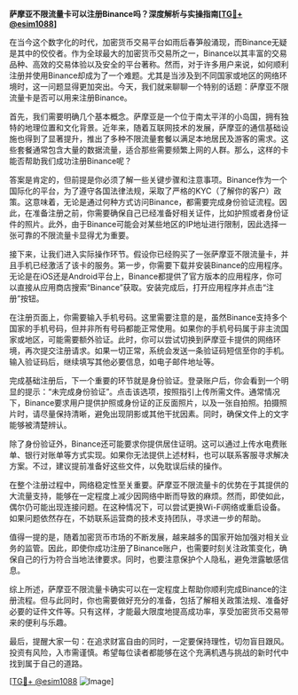 **萨摩亚不限流量卡可以注册Binance吗？深度解析与实操指南[[TG💪+ @esim1088](https://t.me/s/esim1088)]**

在当今这个数字化的时代，加密货币交易平台如雨后春笋般涌现，而Binance无疑是其中的佼佼者。作为全球最大的加密货币交易所之一，Binance以其丰富的交易品种、高效的交易体验以及安全的平台著称。然而，对于许多用户来说，如何顺利注册并使用Binance却成为了一个难题。尤其是当涉及到不同国家或地区的网络环境时，这一问题显得更加突出。今天，我们就来聊聊一个特别的话题：萨摩亚不限流量卡是否可以用来注册Binance。

首先，我们需要明确几个基本概念。萨摩亚是一个位于南太平洋的小岛国，拥有独特的地理位置和文化背景。近年来，随着互联网技术的发展，萨摩亚的通信基础设施也得到了显著提升，推出了多种不限流量套餐以满足本地居民及游客的需求。这些套餐通常包含大量的数据流量，适合那些需要频繁上网的人群。那么，这样的卡能否帮助我们成功注册Binance呢？

答案是肯定的，但前提是你必须了解一些关键步骤和注意事项。Binance作为一个国际化的平台，为了遵守各国法律法规，采取了严格的KYC（了解你的客户）政策。这意味着，无论是通过何种方式访问Binance，都需要完成身份验证流程。因此，在准备注册之前，你需要确保自己已经准备好相关证件，比如护照或者身份证件的照片。此外，由于Binance可能会对某些地区的IP地址进行限制，因此选择一张可靠的不限流量卡显得尤为重要。

接下来，让我们进入实际操作环节。假设你已经购买了一张萨摩亚不限流量卡，并且手机已经激活了该卡的服务。第一步，你需要下载并安装Binance的应用程序。无论是在iOS还是Android平台上，Binance都提供了官方版本的应用程序，你可以直接从应用商店搜索“Binance”获取。安装完成后，打开应用程序并点击“注册”按钮。

在注册页面上，你需要输入手机号码。这里需要注意的是，虽然Binance支持多个国家的手机号码，但并非所有号码都能正常使用。如果你的手机号码属于非主流国家或地区，可能需要额外验证。此时，你可以尝试切换到萨摩亚卡提供的网络环境，再次提交注册请求。如果一切正常，系统会发送一条验证码短信至你的手机。输入验证码后，继续填写其他必要信息，如电子邮件地址等。

完成基础注册后，下一个重要的环节就是身份验证。登录账户后，你会看到一个明显的提示：“未完成身份验证”。点击该选项，按照指引上传所需文件。通常情况下，Binance要求用户提供护照或身份证的正反面照片，以及一张自拍照。拍摄照片时，请尽量保持清晰，避免出现阴影或其他干扰因素。同时，确保文件上的文字能够被清楚辨认。

除了身份验证外，Binance还可能要求你提供居住证明。这可以通过上传水电费账单、银行对账单等方式实现。如果你无法提供上述材料，也可以联系客服寻求解决方案。不过，建议提前准备好这些文件，以免耽误后续的操作。

在整个注册过程中，网络稳定性至关重要。萨摩亚不限流量卡的优势在于其提供的大流量支持，能够在一定程度上减少因网络中断而导致的麻烦。然而，即使如此，偶尔仍可能出现连接问题。在这种情况下，可以尝试更换Wi-Fi网络或重启设备。如果问题依然存在，不妨联系运营商的技术支持团队，寻求进一步的帮助。

值得一提的是，随着加密货币市场的不断发展，越来越多的国家开始加强对相关业务的监管。因此，即使你成功注册了Binance账户，也需要时刻关注政策变化，确保自己的行为符合当地法律要求。同时，也要注意保护个人隐私，避免泄露敏感信息。

综上所述，萨摩亚不限流量卡确实可以在一定程度上帮助你顺利完成Binance的注册流程。但与此同时，你也需要做好充分的准备，包括了解相关政策法规、准备好必要的证件文件等。只有这样，才能最大限度地提高成功率，享受加密货币交易带来的便利与乐趣。

最后，提醒大家一句：在追求财富自由的同时，一定要保持理性，切勿盲目跟风。投资有风险，入市需谨慎。希望每位读者都能够在这个充满机遇与挑战的新时代中找到属于自己的道路。

[[TG💪+ @esim1088](https://t.me/s/esim1088) ![Image](https://i.postimg.cc/4NQfJmqS/Snipaste-2025-05-13-00-14-12.png)]